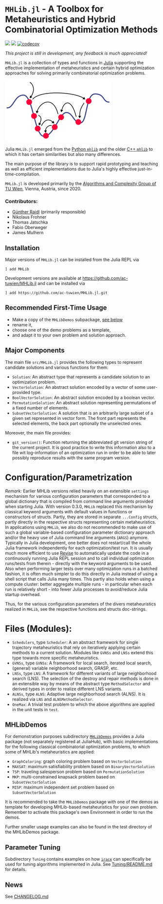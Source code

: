 # `MHLib.jl` - A Toolbox for Metaheuristics and Hybrid Combinatorial Optimization Methods

![](https://github.com/ac-tuwien/MHLib.jl/actions/workflows/test_MHLib.yml/badge.svg)
![](https://github.com/ac-tuwien/MHLib.jl/actions/workflows/test_MHLibDemos.yml/badge.svg)
[![codecov](https://codecov.io/github/ac-tuwien/MHLib.jl/graph/badge.svg?token=E2SPCIZ5RN)](https://codecov.io/github/ac-tuwien/MHLib.jl)

_This project is still in development, any feedback is much appreciated!_

`MHLib.jl` is a collection of types and functions  in 
[Julia](https://julialang.org/) supporting
the effective implementation of metaheuristics and certain hybrid optimization approaches
for solving primarily combinatorial optimization problems.

![ ](mh.png)

Julia `MHLib.jl` emerged from the
[Python `mhlib`](https://github.com/ac-tuwien/pymhlib) and the older
[C++ `mhlib`](https://bitbucket.org/ads-tuwien/mhlib) to which it has certain similarities
but also many differences.

The main purpose of the library is to support rapid prototyping and teaching as well
as efficient implementations due to Julia's highly effective just-in-time-compilation.

`MHLib.jl` is developed primarily by the
[Algorithms and Complexity Group of TU Wien](https://www.ac.tuwien.ac.at),
Vienna, Austria, since 2020.

### Contributors:
- [Günther Raidl](https://www.ac.tuwien.ac.at/raidl) (primarily responsible)
- Nikolaus Frohner
- Thomas Jatschka
- Fabio Oberweger
- James Mulhern

## Installation

Major versions of `MHLib.jl` can be installed from the Julia REPL via

    ] add MHLib

Development versions are available at https://github.com/ac-tuwien/MHLib.jl and can be
installed via

    ] add https://github.com/ac-tuwien/MHLib.jl.git

## Recommended First-Time Usage

- Make a copy of the `MHLibDemos` subpackage, [see below](#MHLibDemos)
- rename it,
- choose one of the demo problems as a template,
- and adapt it to your own problem and solution approach.

## Major Components

The main file `src/MHLib.jl` provides the following types to represent candidate solutions and various functions for them:
- `Solution`:
    An abstract type that represents a candidate solution to an optimization problem.
- `VectorSolution`:
    An abstract solution encoded by a vector of some user-provided type.
- `BoolVectorSolution`:
    An abstract solution encoded by a boolean vector.
- `PermutationSolution`:
    An abstract solution representing permutations of a fixed number of elements.
- `SubsetVectorSolution`:
    A solution that is an arbitrarily large subset of a given set
    represented in vector form. The front part represents the selected
    elements, the back part optionally the unselected ones.

Moreover, the main file provides:
- `git_version()`:
    Function returning the abbreviated git version string of the current project. It is good practice to write this information also to a file wit log-information of an optimization run in order to be able to later possibly reproduce results with the same program version.

# Configuration/Parametrization

*Remark:* Earlier MHLib versions relied heavily on an extensible `settings` mechanism for various configuration parameters that corresponded to a global dictionary that is compiled from command line arguments provided when starting Julia. With version 0.3.0, `MHLib` replaced this mechanism by classical keyword arguments with default values in functions or constructors of structs. Partly, they are stored in separate `...Config` structs, partly directly in the respective structs representing certain metaheuristics.
In applications using `MHLib`, we also do not recommended to make use of such a global variable-based configuration parameter dictionary approach and/or the heavy use of Julia command line arguments (`ARGS`) anymore. 
Typically in Julia development, one better does not restart/call the whole Julia framework independently for each optimization/test run. It is usually much more efficient to use [Revise](https://github.com/timholy/Revise.jl) to automatically update the code in a continuously running Julia REPL session and to call individual optimization runs/tests from therein - directly with the keyword arguments to be used. 
Also when performing larger tests over many optimization runs in a batched fashion, it is often much simpler to do this directly in Julia instead of using a shell script that calls Julia many times. This partly also holds when using a compute cluster: better aggregate multiple runs - in particular when each run is relatively short - into fewer Julia processes to avoid/reduce Julia startup overhead.

Thus, for the various configuration parameters of the divers metaheuristics realized in `MHLib`, see the respective functions and structs doc-strings.

# Files (Modules):

- `Schedulers`, type `Scheduler`:
    A an abstract framework for single trajectory metaheuristics that rely on iteratively
    applying certain methods to a current solution.
    Modules like `GVNSs` and `LNSs` extend this type towards more specific metaheuristics.
- `GVNSs`, type `GVNSs`:
    A framework for local search, iterated local search, (general) variable neighborhood
    search, GRASP, etc.
- `LNSs`, type `LNS`:
    A framework for different variants of large neighborhood search (LNS).
    The selection of the destroy and repair methods is done in an extensible way by
    means of the abstract type `MethodSelector` and derived types in order to realize 
    different LNS variants.
- `ALNSs`, type `ALNS`:
    Adaptive large neighborhood search (ALNS). It is realized via `LNS` and `ALNSMethodSelector`.
- `OneMax`:
    A trivial test problem to which the above algorithms are applied in the unit tests in `test`.

## MHLibDemos

For demonstration purposes subdirectory [`MHLibDemos`](MHLibDemos/README.md) provides a Julia package (not separately registered at JuliaHub), with basic implementations for the following classical combinatorial optimization problems, to which some of MHLib's metaheuristics are applied:

- `GraphColoring`: graph coloring problem based on `VectorSolution`
- `MAXSAT`: maximum satisfiability problem based on `BinaryVectorSolution`
- `TSP`: traveling salesperson problem based on `PermutationSolution`
- `MKP`: multi-constrained knapsack problem based on `SubsetVectorSolution`
- `MISP`: maximum independent set problem based on `SubsetVectorSolution`

It is recommended to take the `MHLibDemos` package with one of the demos as template for 
developing MHLib-based metaheuristics for your own problem. Remember to activate this package's own Environment in order to run the demos.

Further smaller usage examples can also be found in the test directory of the MHLibDemos package.

## Parameter Tuning

Subdirectory `Tuning` contains examples on how [`irace`](https://github.com/MLopez-Ibanez/irace) can specifically be used for tuning
algorithms implemented in Julia. See [Tuning/README.md](Tuning/README.md) for details.

## News

See [CHANGELOG.md](CHANGELOG.md)

